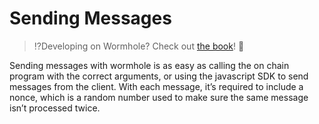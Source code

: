 # Sending Messages

> :interrobang:Developing on Wormhole? Check out [the book](https://book.wormhole.com)! :book:

Sending messages with wormhole is as easy as calling the on chain program with the correct arguments, or using the javascript SDK to send messages from the client. With each message, it’s required to include a nonce, which is a random number used to make sure the same message isn’t processed twice.
